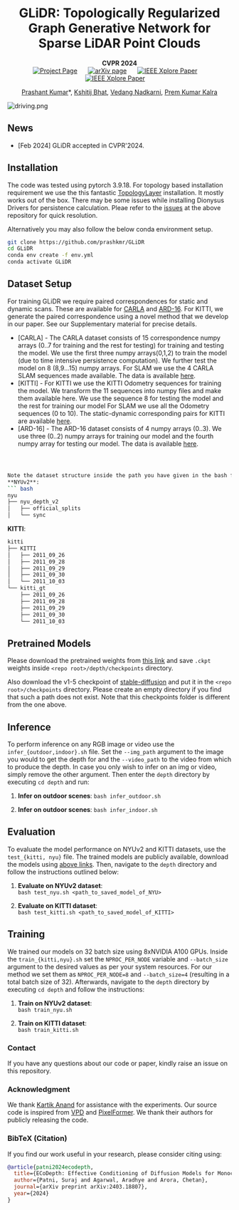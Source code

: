 <div align="center">
<h1>GLiDR: Topologically Regularized Graph Generative Network for Sparse LiDAR Point Clouds</h1>

**CVPR 2024**  
<a href='https://kshitijbhat.github.io/glidr/' style="margin-right: 20px;"><img src='https://img.shields.io/badge/Project Page-GLiDR-darkgreen' alt='Project Page'></a>
<a href="https://arxiv.org/abs/2312.00068" style="margin-right: 20px;"><img src='https://img.shields.io/badge/Paper-arXiv-maroon' alt='arXiv page'></a>
<a href="https://arxiv.org/abs/2312.00068" style="margin-right: 20px;"><img src='https://img.shields.io/badge/Paper-CvF-blue' alt='IEEE Xplore Paper'></a>
<a href="https://arxiv.org/abs/2312.00068" style="margin-right: 20px;"><img src='https://img.shields.io/badge/Supplementary-CvF-blue' alt='IEEE Xplore Paper'></a>

[Prashant Kumar](https://prashkmr.github.io)\*,
[Kshitij Bhat](https://prashkmr.github.io),
[Vedang Nadkarni](https://scholar.google.com/citations?user=seg1E8AAAAAJ&hl=en),
[Prem Kumar Kalra](https://www.cse.iitd.ac.in/~pkalra/)<br/>

</div>

![driving.png](assets/driving.png)



## News
- [Feb 2024] GLiDR accepted in CVPR'2024.


## Installation
The code was tested using pytorch 3.9.18. 
For topology based installation requirement we use the this fantastic [TopologyLayer](https://github.com/bruel-gabrielsson/TopologyLayer) installation. It mostly works out of the box. There may be some issues while installing Dionysus Drivers for persistence calculation. Pleae refer to the [issues](https://github.com/bruel-gabrielsson/TopologyLayer/issues) at the above repository for quick resolution.

Alternatively you may also follow the below conda environment setup.
``` bash
git clone https://github.com/prashkmr/GLiDR
cd GLiDR
conda env create -f env.yml
conda activate GLiDR
```


## Dataset Setup
For training GLiDR we require paired correspondences for static and dynamic scans. These are available for [CARLA](https://github.com/dslrproject/dslr/tree/master/Data) and [ARD-16](https://github.com/dslrproject/dslr/tree/master/Data). 
For KITTI, we generate the paired correspondence using a novel method that we develop in our paper. See our Supplementary material for precise details.

- [CARLA] - The CARLA dataset consists of 15 correspondence numpy arrays (0..7 for training and the rest for testing) for training and testing the model. We use the first three numpy arrays(0,1,2) to train the model (due to time intensive persistence computation). We further test the model on 8 (8,9...15) numpy arrays.  For SLAM we use the 4 CARLA SLAM sequences made available. The data is available [here](https://github.com/dslrproject/dslr/tree/master/Data).
- [KITTI] - For KITTI we use the KITTI Odometry sequences for training the model. We transform the 11 sequences into numpy files and make them available here. We use the sequence 8 for testing the model and the rest for training our model For SLAM we use all the Odometry sequences (0 to 10). The static-dynamic corresponding pairs for KITTI are available [here](https://www.kaggle.com/datasets/prashk1312/kitti-static-dynamic-correpsondence).
- [ARD-16] - The ARD-16 dataset consists of 4 numpy arrays (0..3). We use three (0..2) numpy arrays for training our model and the fourth numpy array for testing our model. The data is available [here](https://github.com/dslrproject/dslr/tree/master/Data).
``` bash



Note the dataset structure inside the path you have given in the bash files should look like this:  
**NYUv2**: 
``` bash
nyu
├── nyu_depth_v2
│   ├── official_splits
│   └── sync
```
**KITTI**: 
``` bash
kitti
├── KITTI
│   ├── 2011_09_26
│   ├── 2011_09_28
│   ├── 2011_09_29
│   ├── 2011_09_30
│   └── 2011_10_03
└── kitti_gt
    ├── 2011_09_26
    ├── 2011_09_28
    ├── 2011_09_29
    ├── 2011_09_30
    └── 2011_10_03
```

## Pretrained Models

Please download the pretrained weights from [this link](https://drive.google.com/drive/folders/1BVWLrdHw0bfsuzzL62S7xpWmmqgvysxd?usp=sharing) and save `.ckpt` weights inside `<repo root>/depth/checkpoints` directory.

Also download the v1-5 checkpoint of [stable-diffusion](https://github.com/runwayml/stable-diffusion) and put it in the `<repo root>/checkpoints` directory. Please create an empty directory if you find that such a path does not exist. Note that this checkpoints folder is different from the one above. 

## Inference

To perform inference on any RGB image or video use the `infer_{outdoor,indoor}.sh` file. Set the `--img_path` argument to the image you would to get the depth for and the `--video_path` to the video from which to produce the depth. In case you only wish to infer on an img or video, simply remove the other argument. Then enter the `depth` directory by executing `cd depth` and run:

1. **Infer on outdoor scenes**:
`bash infer_outdoor.sh`

2. **Infer on outdoor scenes**:
`bash infer_indoor.sh`

## Evaluation
To evaluate the model performance on NYUv2 and KITTI datasets, use the `test_{kitti, nyu}` file. The trained models are publicly available, download the models using [above links](#pretrained-models). Then, navigate to the `depth` directory and follow the instructions outlined below:

1. **Evaluate on NYUv2 dataset**:  
`bash test_nyu.sh <path_to_saved_model_of_NYU>`  

2. **Evaluate on KITTI dataset**:  
`bash test_kitti.sh <path_to_saved_model_of_KITTI>`

## Training 
We trained our models on 32 batch size using 8xNVIDIA A100 GPUs. Inside the `train_{kitti,nyu}.sh` set the `NPROC_PER_NODE` variable and `--batch_size` argument to the desired values as per your system resources. For our method we set them as `NPROC_PER_NODE=8` and `--batch_size=4` (resulting in a total batch size of 32). Afterwards, navigate to the `depth` directory by executing `cd depth` and follow the instructions:

1. **Train on NYUv2 dataset**:  
`bash train_nyu.sh`  

1. **Train on KITTI dataset**:  
`bash train_kitti.sh`

### Contact
If you have any questions about our code or paper, kindly raise an issue on this repository.

### Acknowledgment
We thank [Kartik Anand](https://github.com/k-styles) for assistance with the experiments. 
Our source code is inspired from [VPD](https://github.com/wl-zhao/VPD) and [PixelFormer](https://github.com/ashutosh1807/PixelFormer). We thank their authors for publicly releasing the code.

### BibTeX (Citation)
If you find our work useful in your research, please consider citing using:
``` bibtex
@article{patni2024ecodepth,
  title={ECoDepth: Effective Conditioning of Diffusion Models for Monocular Depth Estimation},
  author={Patni, Suraj and Agarwal, Aradhye and Arora, Chetan},
  journal={arXiv preprint arXiv:2403.18807},
  year={2024}
}
```
